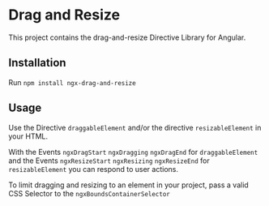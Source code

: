 # Drag and Resize

This project contains the drag-and-resize Directive Library for Angular.

## Installation

Run `npm install ngx-drag-and-resize`

## Usage

Use the Directive `draggableElement`
and/or the directive `resizableElement` in your HTML.

With the Events `ngxDragStart` `ngxDragging` `ngxDragEnd`
for `draggableElement` and
the Events `ngxResizeStart` `ngxResizing` `ngxResizeEnd`
for `resizableElement` you can respond to user actions.

To limit dragging and resizing to an element in your project,
pass a valid CSS Selector to the `ngxBoundsContainerSelector`
